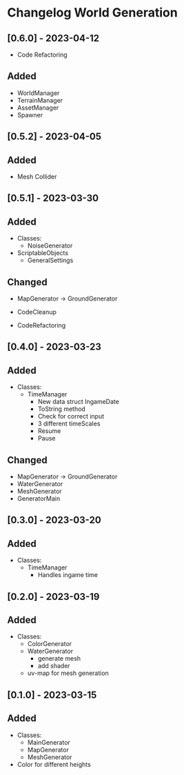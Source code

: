﻿# Changelog World Generation


## [0.6.0] - 2023-04-12
- Code Refactoring

## Added
- WorldManager
- TerrainManager
- AssetManager
- Spawner


## [0.5.2] - 2023-04-05
## Added
- Mesh Collider


## [0.5.1] - 2023-03-30
## Added
- Classes:
  - NoiseGenerator
- ScriptableObjects
  - GeneralSettings

## Changed
  - MapGenerator -> GroundGenerator

- CodeCleanup
- CodeRefactoring


## [0.4.0] - 2023-03-23
## Added
- Classes:
  - TimeManager
    - New data struct IngameDate
    - ToString method
    - Check for correct input
    - 3 different timeScales
    - Resume
    - Pause 
  
## Changed
  - MapGenerator -> GroundGenerator
  - WaterGenerator
  - MeshGenerator
  - GeneratorMain


## [0.3.0] - 2023-03-20
## Added
- Classes:
  - TimeManager
    - Handles ingame time


## [0.2.0] - 2023-03-19
## Added
- Classes:
  - ColorGenerator
  - WaterGenerator
    - generate mesh
    - add shader
  - uv-map for mesh generation


## [0.1.0] - 2023-03-15
## Added
- Classes:
  - MainGenerator
  - MapGenerator
  - MeshGenerator
- Color for different heights